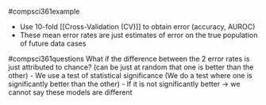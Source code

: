 #compsci361example 
- Use 10-fold [[Cross-Validation (CV)]] to obtain error (accuracy, AUROC)
- These mean error rates are just estimates of error on the true population of future data cases

#compsci361questions What if the difference between the 2 error rates is just attributed to chance? (can be just at random that one is better than the other)
	- We use a test of statistical significance (We do a test where one is significantly better than the other)
		- If it is not significantly better $\rightarrow$ we cannot say these models are different